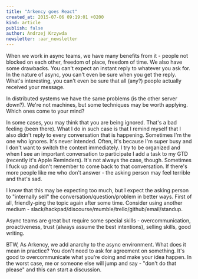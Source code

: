 ```yaml
---
title: "Arkency goes React"
created_at: 2015-07-06 09:19:01 +0200
kind: article
publish: false
author: Andrzej Krzywda
newsletter: :aar_newsletter
---
```


When we work in async teams, we have many benefits from it - people not blocked on each other, freedom of place, freedom of time.
We also have some drawbacks. You can't expect an instant reply to whatever you ask for. In the nature of async, you can't even be sure when you get the reply. What's interesting, you can't even be sure that all (any?) people actually received your message.

<!-- more -->

In distributed systems we have the same problems (is the other server down?). We're not machines, but some techniques may be worth applying. Which ones come to your mind?

In some cases, you may think that you are being ignored. That's a bad feeling (been there). What I do in such case is that I remind myself that I also didn't reply to every conversation that is happening. Sometimes I'm the one who ignores. It's never intended. Often, it's because I'm super busy and I don't want to switch the context immediately. I try to be organized and when I see an important conversation to participate I add a task to my GTD (recently it's Apple Reminders). It's not always the case, though. Sometimes I fuck up and don't remember to come back to that conversation. If there's more people like me who don't answer  - the asking person may feel terrible and that's sad. 

I know that this may be expecting too much, but I expect the asking person to "internally sell" the conversation/question/problem in better ways. First of all, friendly-ping the topic again after some time. Consider using another medium - slack/hackpad/discourse/mumble/trello/github/email/standup.

Async teams are great but require some special skills - overcommunication, proactiveness, trust (always assume the best intentions), selling skills, good writing.

BTW, As Arkency, we add anarchy to the async environment. What does it mean in practice? You don't need to ask for agreement on something. It's good to overcommunicate what you're doing and make your idea happen. In the worst case, me or someone else will jump and say - "don't do that please" and this can start a discussion. 
